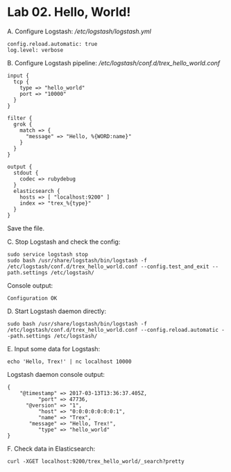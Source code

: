 # Lab 02. Hello, World!

A. Configure Logstash:
_/etc/logstash/logstash.yml_
```
config.reload.automatic: true
log.level: verbose
```

B. Configure Logstash pipeline:
_/etc/logstash/conf.d/trex_hello_world.conf_ 

```
input {
  tcp {
    type => "hello_world"
    port => "10000"
  }
}

filter {
  grok {
    match => { 
      "message" => "Hello, %{WORD:name}" 
    }
  }
}

output {
  stdout {
    codec => rubydebug
  }
  elasticsearch {
    hosts => [ "localhost:9200" ]
    index => "trex_%{type}"
  }
}
```
Save the file.

C. Stop Logstash and check the config:
```
sudo service logstash stop
sudo bash /usr/share/logstash/bin/logstash -f /etc/logstash/conf.d/trex_hello_world.conf --config.test_and_exit --path.settings /etc/logstash/
```

Console output:
```
Configuration OK
```

D. Start Logstash daemon directly:
```
sudo bash /usr/share/logstash/bin/logstash -f /etc/logstash/conf.d/trex_hello_world.conf --config.reload.automatic --path.settings /etc/logstash/
```

E. Input some data for Logstash:
```
echo 'Hello, Trex!' | nc localhost 10000
```

Logstash daemon console output:
```
{   
    "@timestamp" => 2017-03-13T13:36:37.405Z,
          "port" => 47736,
      "@version" => "1",
          "host" => "0:0:0:0:0:0:0:1",
          "name" => "Trex",
       "message" => "Hello, Trex!",
          "type" => "hello_world"
}
```


F. Check data in Elasticsearch:
```
curl -XGET localhost:9200/trex_hello_world/_search?pretty
```
